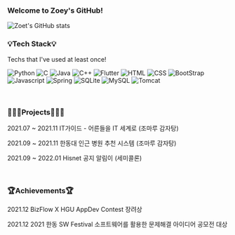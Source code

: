 ### Welcome to Zoey's GitHub!

![Zoet's GitHub stats](https://github-readme-stats.vercel.app/api?username=zoeyoon&theme=github_dark&show_icons=true)

<h3> 💡Tech Stack💡 </h3>

<p> Techs that I've used at least once! </p>

<p>
          <img alt="Python" src ="https://img.shields.io/badge/Python-3776AB.svg?&style=flat-square&logo=Python&logoColor=white"/> 
          <img alt="C" src ="https://img.shields.io/badge/C-659AD3.svg?&style=flat-square&logo=C&logoColor=white"/>
          <img alt="Java" src ="https://img.shields.io/badge/Java-fa981b.svg?&style=flat-square&logo=Java&logoColor=white"/>
          <img alt="C++" src ="https://img.shields.io/badge/C++-00599d.svg?&style=flat-square&logo=C%2B%2B&logoColor=white"/>
          <img alt="Flutter" src ="https://img.shields.io/badge/Flutter-00c7fa.svg?&style=flat-square&logo=Flutter&logoColor=white"/>
          <img alt="HTML" src ="https://img.shields.io/badge/HTML-e54d26.svg?&style=flat-square&logo=HTML5&logoColor=white"/>
          <img alt="CSS" src ="https://img.shields.io/badge/CSS-0c73b8.svg?&style=flat-square&logo=CSS3&logoColor=white"/>
          <img alt="BootStrap" src ="https://img.shields.io/badge/Bootstrap-7952B3.svg?&style=flat-square&logo=Bootstrap&logoColor=white"/>
          <img alt="Javascript" src ="https://img.shields.io/badge/Javascript-e7a328.svg?&style=flat-square&logo=JavaScript&logoColor=white"/>
          <img alt="Spring" src ="https://img.shields.io/badge/Spring-6db23e.svg?&style=flat-square&logo=Spring&logoColor=white"/>
          <img alt="SQLite" src ="https://img.shields.io/badge/SQLite-003c58.svg?&style=flat-square&logo=SQLite&logoColor=white"/>
          <img alt="MySQL" src ="https://img.shields.io/badge/MySQL-e06f13.svg?&style=flat-square&logo=MySQL&logoColor=white"/>
          <img alt="Tomcat" src ="https://img.shields.io/badge/Tomcat-00599d.svg?&style=flat-square&logo=Apache Tomcat&logoColor=white"/>
          
</p>

<br>
<h3> 👩🏻‍💻Projects👩🏻‍💻 </h3>
<p> 2021.07 ~ 2021.11 IT가이드 - 어른들을 IT 세계로 (조마루 감자탕) </p>
<p> 2021.09 ~ 2021.11 한동대 인근 병원 추천 시스템 (조마루 감자탕) </p>
<p> 2021.09 ~ 2022.01 Hisnet 공지 알림이 (세미콜론) </p>
<br>          
<h3> 🏆Achievements🏆 </h3>
<p> 2021.12 BizFlow X HGU AppDev Contest 장려상 </p>
<p> 2021.12 2021 한동 SW Festival 소프트웨어를 활용한 문제해결 아이디어 공모전 대상</p>
